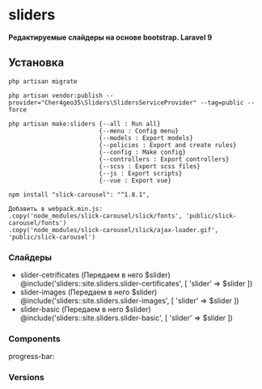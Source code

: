 # sliders

**Редактируемые слайдеры на основе bootstrap. Laravel 9**

## Установка

    php artisan migrate

    php artisan vendor:publish --provider="Cher4geo35\Sliders\SlidersServiceProvider" --tag=public --force

    php artisan make:sliders {--all : Run all}
                             {--menu : Config menu}
                             {--models : Export models}
                             {--policies : Export and create rules}
                             {--config : Make config}
                             {--controllers : Export controllers}
                             {--scss : Export scss files}
                             {--js : Export scripts}
                             {--vue : Export vue}
        
    npm install "slick-carousel": "^1.8.1",

    Добавить в webpack.min.js:
    .copy('node_modules/slick-carousel/slick/fonts', 'public/slick-carousel/fonts')
    .copy('node_modules/slick-carousel/slick/ajax-loader.gif', 'public/slick-carousel')

### Слайдеры
 - slider-cetrificates (Передаем в него $slider)
   @include('sliders::site.sliders.slider-certificates', [ 'slider' => $slider ])
 - slider-images (Передаем в него $slider)
   @include('sliders::site.sliders.slider-images', [ 'slider' => $slider ])
- slider-basic (Передаем в него $slider)
  @include('sliders::site.sliders.slider-basic', [ 'slider' => $slider ])



### Components
progress-bar:
    <sliders>
    </sliders>

### Versions

